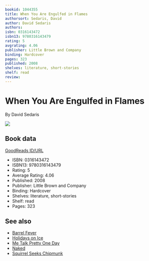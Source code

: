 ```yaml
---
bookid: 1044355
title: When You Are Engulfed in Flames
authorsort: Sedaris, David
author: David Sedaris
authors: 
isbn: 0316143472
isbn13: 9780316143479
rating: 5
avgrating: 4.06
publisher: Little Brown and Company
binding: Hardcover
pages: 323
published: 2008
shelves: literature, short-stories
shelf: read
review: 
---
```


# When You Are Engulfed in Flames

By David Sedaris

![](../../1547552824l/1044355._SX318_.jpg)

## Book data

[GoodReads ID/URL](https://www.goodreads.com/book/show/1044355)

- ISBN: 0316143472
- ISBN13: 9780316143479
- Rating: 5
- Average Rating: 4.06
- Published: 2008
- Publisher: Little Brown and Company
- Binding: Hardcover
- Shelves: literature, short-stories
- Shelf: read
- Pages: 323


## See also

- [Barrel Fever](Barrel_Fever-_Stories_and_Essays.md)
- [Holidays on Ice](Holidays_on_Ice.md)
- [Me Talk Pretty One Day](Me_Talk_Pretty_One_Day.md)
- [Naked](Naked.md)
- [Squirrel Seeks Chipmunk](Squirrel_Seeks_Chipmunk.md)
